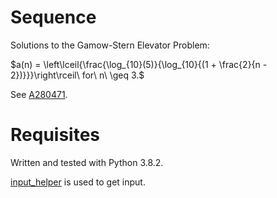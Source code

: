# Sequence
Solutions to the Gamow-Stern Elevator Problem:

$a(n) = \left\lceil{\frac{\log_{10}(5)}{\log_{10}{(1 + \frac{2}{n - 2})}}}\right\rceil\ for\ n\ \geq 3.$

See [A280471](https://oeis.org/A280471).

# Requisites
Written and tested with Python 3.8.2.

[input_helper](https://github.com/XPhyro/input_helper) is used to get input.
